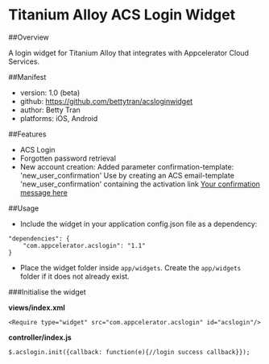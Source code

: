 Titanium Alloy ACS Login Widget
================
##Overview

A login widget for Titanium Alloy that integrates with Appcelerator Cloud Services.

##Manifest
- version: 1.0 (beta)
- github: https://github.com/bettytran/acsloginwidget
- author: Betty Tran
- platforms: iOS, Android

##Features

- ACS Login
- Forgotten password retrieval 
- New account creation:
	Added parameter confirmation-template: 'new_user_confirmation'
	Use by creating an ACS email-template 'new_user_confirmation' containing the activation link
	<a href="https://cloud.appcelerator.com/users/confirmation?key={{key}}&confirmation_token={{confirmation_token}}">
	Your confirmation message here</a>


##Usage

- Include the widget in your application config.json file as a dependency:

```
"dependencies": {
	"com.appcelerator.acslogin": "1.1"
}
```

- Place the widget folder inside `app/widgets`. Create the `app/widgets` folder if it does not already exist.


###Initialise the widget

__views/index.xml__

```
<Require type="widget" src="com.appcelerator.acslogin" id="acslogin"/>
```

__controller/index.js__

```
$.acslogin.init({callback: function(e){//login success callback}});
```



